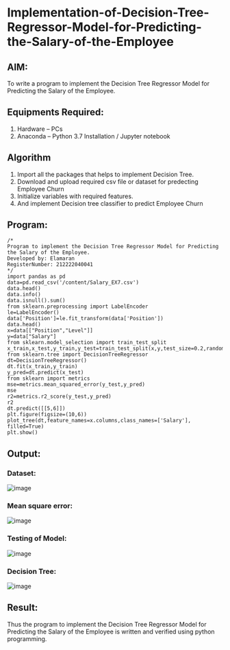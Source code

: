 # Implementation-of-Decision-Tree-Regressor-Model-for-Predicting-the-Salary-of-the-Employee

## AIM:
To write a program to implement the Decision Tree Regressor Model for Predicting the Salary of the Employee.

## Equipments Required:
1. Hardware – PCs
2. Anaconda – Python 3.7 Installation / Jupyter notebook

## Algorithm
1. Import all the packages that helps to implement Decision Tree.
2. Download and upload required csv file or dataset for predecting Employee Churn
3. Initialize variables with required features.
4. And implement Decision tree classifier to predict Employee Churn

## Program:
```
/*
Program to implement the Decision Tree Regressor Model for Predicting the Salary of the Employee.
Developed by: Elamaran
RegisterNumber: 212222040041
*/
import pandas as pd
data=pd.read_csv('/content/Salary_EX7.csv')
data.head()
data.info()
data.isnull().sum()
from sklearn.preprocessing import LabelEncoder
le=LabelEncoder()
data['Position']=le.fit_transform(data['Position'])
data.head()
x=data[["Position","Level"]]
y=data["Salary"]
from sklearn.model_selection import train_test_split
x_train,x_test,y_train,y_test=train_test_split(x,y,test_size=0.2,random_state=2)
from sklearn.tree import DecisionTreeRegressor
dt=DecisionTreeRegressor()
dt.fit(x_train,y_train)
y_pred=dt.predict(x_test)
from sklearn import metrics
mse=metrics.mean_squared_error(y_test,y_pred)
mse
r2=metrics.r2_score(y_test,y_pred)
r2
dt.predict([[5,6]])
plt.figure(figsize=(10,6))
plot_tree(dt,feature_names=x.columns,class_names=['Salary'], filled=True)
plt.show()
```

## Output:
### Dataset:

![image](https://github.com/shoaib3136/Implementation-of-Decision-Tree-Regressor-Model-for-Predicting-the-Salary-of-the-Employee/assets/117919362/200c1f04-279e-4c1c-9260-7796d07a6d26)

### Mean square error:

![image](https://github.com/shoaib3136/Implementation-of-Decision-Tree-Regressor-Model-for-Predicting-the-Salary-of-the-Employee/assets/117919362/426c563d-5c08-4d91-bcc4-3358c03bb85d)

### Testing of Model:

![image](https://github.com/shoaib3136/Implementation-of-Decision-Tree-Regressor-Model-for-Predicting-the-Salary-of-the-Employee/assets/117919362/b81d5534-b7ba-43ed-bae3-d1aea6d3216d)



### Decision Tree:

![image](https://github.com/shoaib3136/Implementation-of-Decision-Tree-Regressor-Model-for-Predicting-the-Salary-of-the-Employee/assets/117919362/3134c866-a852-4b49-96bf-0b29986b1993)


## Result:
Thus the program to implement the Decision Tree Regressor Model for Predicting the Salary of the Employee is written and verified using python programming.
